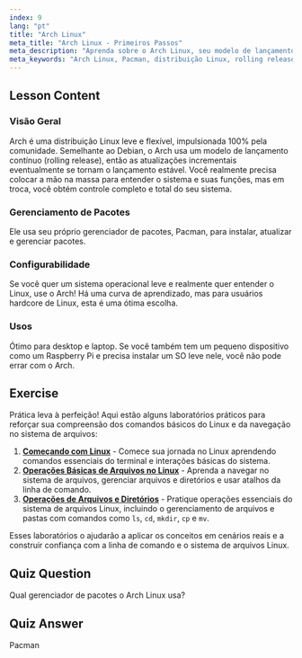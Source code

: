 ```yaml
---
index: 9
lang: "pt"
title: "Arch Linux"
meta_title: "Arch Linux - Primeiros Passos"
meta_description: "Aprenda sobre o Arch Linux, seu modelo de lançamento contínuo e o gerenciador de pacotes Pacman. Entenda por que o Arch é ótimo para iniciantes e usuários avançados que buscam controle."
meta_keywords: "Arch Linux, Pacman, distribuição Linux, rolling release, tutorial Linux, guia para iniciantes, SO leve"
---
```


## Lesson Content

### Visão Geral

Arch é uma distribuição Linux leve e flexível, impulsionada 100% pela comunidade. Semelhante ao Debian, o Arch usa um modelo de lançamento contínuo (rolling release), então as atualizações incrementais eventualmente se tornam o lançamento estável. Você realmente precisa colocar a mão na massa para entender o sistema e suas funções, mas em troca, você obtém controle completo e total do seu sistema.

### Gerenciamento de Pacotes

Ele usa seu próprio gerenciador de pacotes, Pacman, para instalar, atualizar e gerenciar pacotes.

### Configurabilidade

Se você quer um sistema operacional leve e realmente quer entender o Linux, use o Arch! Há uma curva de aprendizado, mas para usuários hardcore de Linux, esta é uma ótima escolha.

### Usos

Ótimo para desktop e laptop. Se você também tem um pequeno dispositivo como um Raspberry Pi e precisa instalar um SO leve nele, você não pode errar com o Arch.

## Exercise

Prática leva à perfeição! Aqui estão alguns laboratórios práticos para reforçar sua compreensão dos comandos básicos do Linux e da navegação no sistema de arquivos:

1. **[Começando com Linux](https://labex.io/pt/labs/linux-getting-started-with-linux-446315)** - Comece sua jornada no Linux aprendendo comandos essenciais do terminal e interações básicas do sistema.
2. **[Operações Básicas de Arquivos no Linux](https://labex.io/pt/labs/linux-basic-file-operations-in-linux-18001)** - Aprenda a navegar no sistema de arquivos, gerenciar arquivos e diretórios e usar atalhos da linha de comando.
3. **[Operações de Arquivos e Diretórios](https://labex.io/pt/labs/linux-file-and-directory-operations-17997)** - Pratique operações essenciais do sistema de arquivos Linux, incluindo o gerenciamento de arquivos e pastas com comandos como `ls`, `cd`, `mkdir`, `cp` e `mv`.

Esses laboratórios o ajudarão a aplicar os conceitos em cenários reais e a construir confiança com a linha de comando e o sistema de arquivos Linux.

## Quiz Question

Qual gerenciador de pacotes o Arch Linux usa?

## Quiz Answer

Pacman